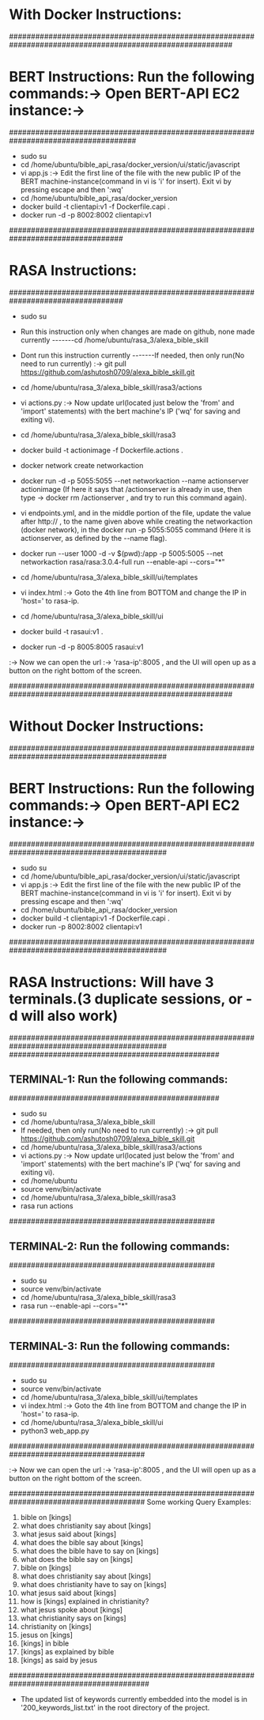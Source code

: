 # With Docker Instructions:
###########################################################################################################

# BERT Instructions: Run the following commands:-> Open BERT-API EC2 instance:->
#####################################################################################
* sudo su  
* cd /home/ubuntu/bible_api_rasa/docker_version/ui/static/javascript
* vi app.js :-> Edit the first line of the file with the new public IP of the BERT machine-instance(command in vi is 'i' for insert). Exit vi by pressing escape and then ':wq' 
* cd /home/ubuntu/bible_api_rasa/docker_version
* docker build -t clientapi:v1 -f Dockerfile.capi .
* docker run -d -p 8002:8002 clientapi:v1

##################################################################################
# RASA Instructions:
##################################################################################
* sudo su

* Run this instruction only when changes are made on github, none made currently  -------cd /home/ubuntu/rasa_3/alexa_bible_skill  
* Dont run this instruction currently  -------If needed, then only run(No need to run currently) :-> git pull  https://github.com/ashutosh0709/alexa_bible_skill.git

* cd /home/ubuntu/rasa_3/alexa_bible_skill/rasa3/actions
* vi actions.py  :-> Now update url(located just below the 'from' and 'import' statements) with the bert machine's IP ('wq' for saving and exiting vi).
* cd /home/ubuntu/rasa_3/alexa_bible_skill/rasa3
* docker build -t actionimage -f Dockerfile.actions .
* docker network create networkaction
* docker run -d -p 5055:5055 --net networkaction --name actionserver actionimage (If here it says that /actionserver is already in use, then type -> docker rm /actionserver ,     and try to run this command again).
* vi endpoints.yml, and in the middle portion of the file, update the value after http:// , to the name given above while creating the networkaction (docker network), in the docker run -p 5055:5055 command (Here it is actionserver, as defined by the --name flag).
* docker run --user 1000 -d -v $(pwd):/app -p 5005:5005 --net networkaction rasa/rasa:3.0.4-full run --enable-api --cors="*"
* cd /home/ubuntu/rasa_3/alexa_bible_skill/ui/templates
* vi index.html :-> Goto the 4th line from BOTTOM and change the IP in 'host=' to rasa-ip.
* cd /home/ubuntu/rasa_3/alexa_bible_skill/ui
* docker build -t rasaui:v1 .
* docker run -d -p 8005:8005 rasaui:v1

:-> Now we can open the url :-> 'rasa-ip':8005 , and the UI will open up as a button on the right bottom of the screen.

###########################################################################################################

# Without Docker Instructions:


############################################################################################
# BERT Instructions: Run the following commands:-> Open BERT-API EC2 instance:->
############################################################################################
* sudo su  
* cd /home/ubuntu/bible_api_rasa/docker_version/ui/static/javascript
* vi app.js :-> Edit the first line of the file with the new public IP of the BERT machine-instance(command in vi is 'i' for insert). Exit vi by pressing escape and then ':wq' 
* cd /home/ubuntu/bible_api_rasa/docker_version
* docker build -t clientapi:v1 -f Dockerfile.capi .
* docker run -p 8002:8002 clientapi:v1


############################################################################################
# RASA Instructions: Will have 3 terminals.(3 duplicate sessions, or -d will also work)
############################################################################################
################################################
## TERMINAL-1: Run the following commands:
################################################
* sudo su
* cd /home/ubuntu/rasa_3/alexa_bible_skill  
* If needed, then only run(No need to run currently) :-> git pull  https://github.com/ashutosh0709/alexa_bible_skill.git
* cd /home/ubuntu/rasa_3/alexa_bible_skill/rasa3/actions
* vi actions.py  :-> Now update url(located just below the 'from' and 'import' statements) with the bert machine's IP ('wq' for saving and exiting vi).
* cd /home/ubuntu 
* source venv/bin/activate
* cd /home/ubuntu/rasa_3/alexa_bible_skill/rasa3 
* rasa run actions


###############################################
## TERMINAL-2: Run the following commands:
###############################################
* sudo su
* source venv/bin/activate
* cd /home/ubuntu/rasa_3/alexa_bible_skill/rasa3 
* rasa run --enable-api --cors="*" 


###############################################
## TERMINAL-3: Run the following commands:
###############################################
* sudo su
* source venv/bin/activate
* cd /home/ubuntu/rasa_3/alexa_bible_skill/ui/templates  
* vi index.html  :-> Goto the 4th line from BOTTOM and change the IP in 'host=' to rasa-ip.
* cd /home/ubuntu/rasa_3/alexa_bible_skill/ui 
* python3 web_app.py


#######################################################################################

:-> Now we can open the url :-> 'rasa-ip':8005 ,  and the UI will open up as a button on the right bottom of the screen.

#######################################################################################
Some working Query Examples: 

01. bible on [kings]
02. what does christianity say about [kings]
03. what jesus said about [kings]
04. what does the bible say about [kings]
05. what does the bible have to say on [kings]
06. what does the bible say on [kings]
07. bible on [kings]
08. what does christianity say about [kings]
09. what does christianity have to say on [kings]
10. what jesus said about [kings]
11. how is [kings] explained in christianity?
12. what jesus spoke about [kings]
13. what christianity says on [kings]
14. christianity on [kings]
15. jesus on [kings]
16. [kings] in bible
17. [kings] as explained by bible
18. [kings] as said by jesus

########################################################################################
- The updated list of keywords currently embedded into the model is in '200_keywords_list.txt' in the root directory of the project.
